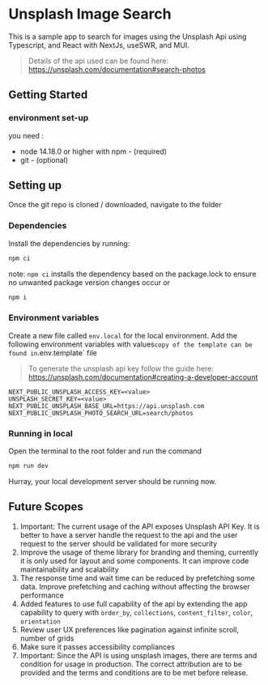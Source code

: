 # Unsplash Image Search

This is a sample app to search for images using the Unsplash Api using Typescript, and React with NextJs, useSWR, and MUI.

> Details of the api used can be found here: <https://unsplash.com/documentation#search-photos>

## Getting Started

### environment set-up

you need :

- node 14.18.0 or higher with npm - (required)
- git - (optional)

## Setting up

Once the git repo is cloned / downloaded, navigate to the folder

### Dependencies

Install the dependencies by running:

```bash
npm ci
```

note: `npm ci` installs the dependency based on the package.lock to ensure no unwanted package version changes occur
or

```bash
npm i

```

### Environment variables

Create a new file called `env.local` for the local environment. Add the following environment variables with values`copy of the template can be found in`.env.template` file

> To generate the unsplash api key follow the guide here: <https://unsplash.com/documentation#creating-a-developer-account>

```text
NEXT_PUBLIC_UNSPLASH_ACCESS_KEY=<value>
UNSPLASH_SECRET_KEY=<value>
NEXT_PUBLIC_UNSPLASH_BASE_URL=https://api.unsplash.com
NEXT_PUBLIC_UNSPLASH_PHOTO_SEARCH_URL=search/photos
```

### Running in local

Open the terminal to the root folder and run the command

```bash
npm run dev
```

Hurray, your local development server should be running now.

## Future Scopes

1. Important: The current usage of the API exposes Unsplash API Key. It is better to have a server handle the request to the api and the user request to the server should be validated for more security
2. Improve the usage of theme library for branding and theming, currently it is only used for layout and some components. It can improve code maintainability and scalability
3. The response time and wait time can be reduced by prefetching some data. Improve prefetching and caching without affecting the browser performance
4. Added features to use full capability of the api by extending the app capability to query with `order_by`, `collections`, `content_filter`, `color`, `orientation`
5. Review user UX preferences like pagination against infinite scroll, number of grids
6. Make sure it passes accessibility compliances
7. Important: Since the API is using unsplash images, there are terms and condition for usage in production. The correct attribution are to be provided and the terms and conditions are to be met before release.

